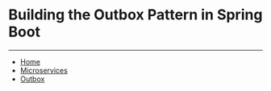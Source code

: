 # Building the Outbox Pattern in Spring Boot


---

- [Home](./../../README.md)
- [Microservices](./../tutorials.md)
- [Outbox](./8_Outbox.md)